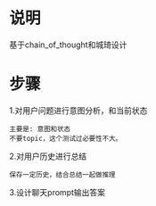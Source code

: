 # 说明

基于chain_of_thought和城琦设计


# 步骤


1.对用户问题进行意图分析，和当前状态

    主要是: 意图和状态
    不要topic，这个测试过必要性不大。

2.对用户历史进行总结

    保存一定历史，结合总结一起做推理

3.设计聊天prompt输出答案

    

